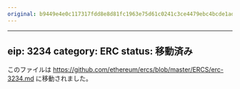 ```yaml
---
original: b9449e4e0c117317fdd8e8d81fc1963e75d61c0241c3ce4479ebc4bcde1ad91a
---
```


---
eip: 3234
category: ERC
status: 移動済み
---

このファイルは https://github.com/ethereum/ercs/blob/master/ERCS/erc-3234.md に移動されました。